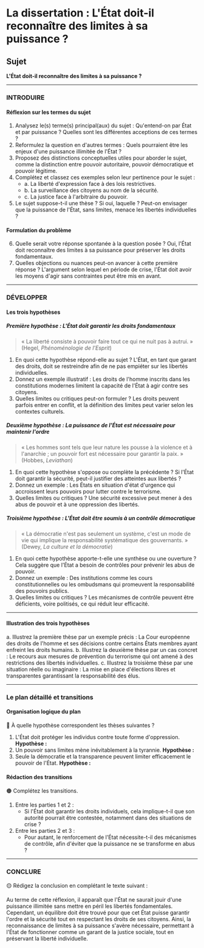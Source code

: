 # La dissertation : L'État doit-il reconnaître des limites à sa puissance ?

## Sujet
**L'État doit-il reconnaître des limites à sa puissance ?**

---

### INTRODUIRE

#### Réflexion sur les termes du sujet

1. Analysez le(s) terme(s) principal(aux) du sujet : Qu'entend-on par État et par puissance ? Quelles sont les différentes acceptions de ces termes ?
2. Reformulez la question en d'autres termes : Quels pourraient être les enjeux d'une puissance illimitée de l'État ?
3. Proposez des distinctions conceptuelles utiles pour aborder le sujet, comme la distinction entre pouvoir autoritaire, pouvoir démocratique et pouvoir légitime.
4. Complétez et classez ces exemples selon leur pertinence pour le sujet :
   - a. La liberté d'expression face à des lois restrictives.
   - b. La surveillance des citoyens au nom de la sécurité.
   - c. La justice face à l'arbitraire du pouvoir.
5. Le sujet suppose-t-il une thèse ? Si oui, laquelle ? Peut-on envisager que la puissance de l'État, sans limites, menace les libertés individuelles ?

#### Formulation du problème

6. Quelle serait votre réponse spontanée à la question posée ? Oui, l'État doit reconnaître des limites à sa puissance pour préserver les droits fondamentaux.
7. Quelles objections ou nuances peut-on avancer à cette première réponse ? L'argument selon lequel en période de crise, l'État doit avoir les moyens d'agir sans contraintes peut être mis en avant.

---

### DÉVELOPPER

#### Les trois hypothèses

##### Première hypothèse : L'État doit garantir les droits fondamentaux

> « La liberté consiste à pouvoir faire tout ce qui ne nuit pas à autrui. »  
> (Hegel, *Phénoménologie de l'Esprit*)

1. En quoi cette hypothèse répond-elle au sujet ? L'État, en tant que garant des droits, doit se restreindre afin de ne pas empiéter sur les libertés individuelles.
2. Donnez un exemple illustratif : Les droits de l'homme inscrits dans les constitutions modernes limitent la capacité de l'État à agir contre ses citoyens.
3. Quelles limites ou critiques peut-on formuler ? Les droits peuvent parfois entrer en conflit, et la définition des limites peut varier selon les contextes culturels.

##### Deuxième hypothèse : La puissance de l'État est nécessaire pour maintenir l'ordre

> « Les hommes sont tels que leur nature les pousse à la violence et à l'anarchie ; un pouvoir fort est nécessaire pour garantir la paix. »  
> (Hobbes, *Leviathan*)

1. En quoi cette hypothèse s'oppose ou complète la précédente ? Si l'État doit garantir la sécurité, peut-il justifier des atteintes aux libertés ?
2. Donnez un exemple : Les États en situation d'état d'urgence qui accroissent leurs pouvoirs pour lutter contre le terrorisme.
3. Quelles limites ou critiques ? Une sécurité excessive peut mener à des abus de pouvoir et à une oppression des libertés.

##### Troisième hypothèse : L'État doit être soumis à un contrôle démocratique

> « La démocratie n'est pas seulement un système, c'est un mode de vie qui implique la responsabilité systématique des gouvernants. »  
> (Dewey, *La culture et la démocratie*)

1. En quoi cette hypothèse apporte-t-elle une synthèse ou une ouverture ? Cela suggère que l'État a besoin de contrôles pour prévenir les abus de pouvoir.
2. Donnez un exemple : Des institutions comme les cours constitutionnelles ou les ombudsmans qui promeuvent la responsabilité des pouvoirs publics.
3. Quelles limites ou critiques ? Les mécanismes de contrôle peuvent être déficients, voire politisés, ce qui réduit leur efficacité.

---

#### Illustration des trois hypothèses

a. Illustrez la première thèse par un exemple précis : La Cour européenne des droits de l'homme et ses décisions contre certains États membres ayant enfreint les droits humains.
b. Illustrez la deuxième thèse par un cas concret : Le recours aux mesures de prévention du terrorisme qui ont amené à des restrictions des libertés individuelles.
c. Illustrez la troisième thèse par une situation réelle ou imaginaire : La mise en place d'élections libres et transparentes garantissant la responsabilité des élus.

---

### Le plan détaillé et transitions

#### Organisation logique du plan

🔴 À quelle hypothèse correspondent les thèses suivantes ?

1. L'État doit protéger les individus contre toute forme d'oppression. **Hypothèse :**
2. Un pouvoir sans limites mène inévitablement à la tyrannie. **Hypothèse :**
3. Seule la démocratie et la transparence peuvent limiter efficacement le pouvoir de l'État. **Hypothèse :**

#### Rédaction des transitions

🟠 Complétez les transitions.

1. Entre les parties 1 et 2 :  
   - Si l'État doit garantir les droits individuels, cela implique-t-il que son autorité pourrait être contestée, notamment dans des situations de crise ?
2. Entre les parties 2 et 3 :  
   - Pour autant, le renforcement de l'État nécessite-t-il des mécanismes de contrôle, afin d'éviter que la puissance ne se transforme en abus ?

---

### CONCLURE

🟡 Rédigez la conclusion en complétant le texte suivant :

Au terme de cette réflexion, il apparaît que l'État ne saurait jouir d'une puissance illimitée sans mettre en péril les libertés fondamentales. Cependant, un équilibre doit être trouvé pour que cet État puisse garantir l'ordre et la sécurité tout en respectant les droits de ses citoyens. Ainsi, la reconnaissance de limites à sa puissance s'avère nécessaire, permettant à l'État de fonctionner comme un garant de la justice sociale, tout en préservant la liberté individuelle.